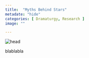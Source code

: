 ```yaml
---
title:  "Myths Behind Stars"
metadate: "hide"
categories: [ Dramaturgy, Research ]
image: ""

---
```


![head](https://raw.githubusercontent.com/kapazoglou/portfolio/master/assets/images/item/sistra.jpg)

blablabla


